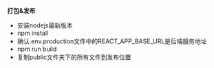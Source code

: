 **打包&发布**
* 安装nodejs最新版本
* npm install
* 确认.env.production文件中的REACT_APP_BASE_URL是后端服务地址
* npm run build
* 复制public文件夹下的所有文件到发布位置
